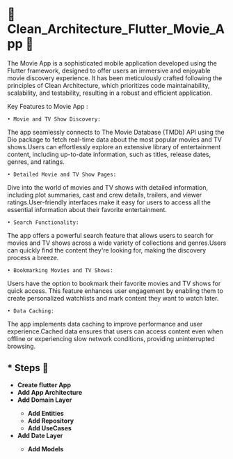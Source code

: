 # 🔹 Clean_Architecture_Flutter_Movie_App 🎥

The Movie App is a sophisticated mobile application developed using the Flutter framework, designed to offer users an immersive and enjoyable movie discovery experience. It has been meticulously crafted following the principles of Clean Architecture, which prioritizes code maintainability, scalability, and testability, resulting in a robust and efficient application.

Key Features to Movie App :

    • Movie and TV Show Discovery:

The app seamlessly connects to The Movie Database (TMDb) API using the Dio package to fetch real-time data about the most popular movies and TV shows.Users can effortlessly explore an extensive library of entertainment content, including up-to-date information, such as titles, release dates, genres, and ratings.

    • Detailed Movie and TV Show Pages:

Dive into the world of movies and TV shows with detailed information, including plot summaries, cast and crew details, trailers, and viewer ratings.User-friendly interfaces make it easy for users to access all the essential information about their favorite entertainment.

    • Search Functionality:

The app offers a powerful search feature that allows users to search for movies and TV shows across a wide variety of collections and genres.Users can quickly find the content they're looking for, making the discovery process a breeze.

    • Bookmarking Movies and TV Shows:

Users have the option to bookmark their favorite movies and TV shows for quick access.
This feature enhances user engagement by enabling them to create personalized watchlists and mark content they want to watch later.

    • Data Caching:

The app implements data caching to improve performance and user experience.Cached data ensures that users can access content even when offline or experiencing slow network conditions, providing uninterrupted browsing.

## \* Steps 🐾

- <b> Create flutter App
- <b> Add App Architecture
- <b> Add Domain Layer
  - Add Entities
  - Add Repository
  - Add UseCases
- <b> Add Date Layer
  - Add Models
